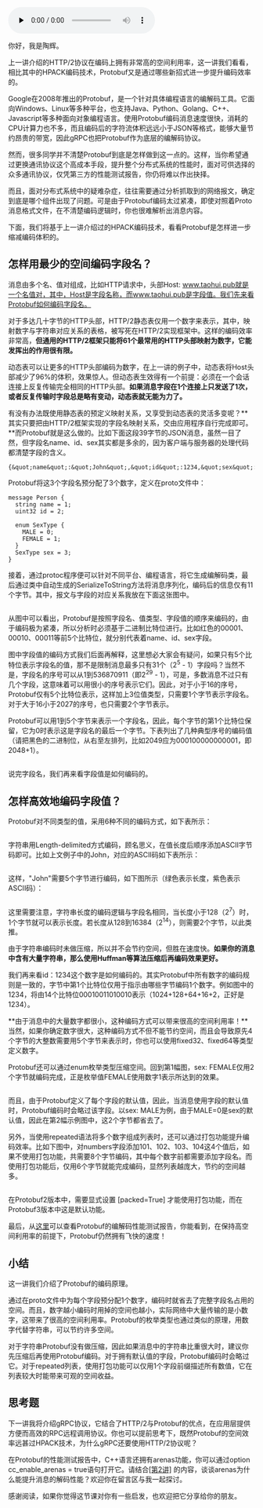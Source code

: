 <audio id="audio" title="17 | Protobuf是如何进一步提高编码效率的？" controls="" preload="none"><source id="mp3" src="https://static001.geekbang.org/resource/audio/8e/20/8e66aeee4819a94f8edbf01c09c26320.mp3"></audio>

你好，我是陶辉。

上一讲介绍的HTTP/2协议在编码上拥有非常高的空间利用率，这一讲我们看看，相比其中的HPACK编码技术，Protobuf又是通过哪些新招式进一步提升编码效率的。

Google在2008年推出的Protobuf，是一个针对具体编程语言的编解码工具。它面向Windows、Linux等多种平台，也支持Java、Python、Golang、C++、Javascript等多种面向对象编程语言。使用Protobuf编码消息速度很快，消耗的CPU计算力也不多，而且编码后的字符流体积远远小于JSON等格式，能够大量节约昂贵的带宽，因此gRPC也把Protobuf作为底层的编解码协议。

然而，很多同学并不清楚Protobuf到底是怎样做到这一点的。这样，当你希望通过更换通讯协议这个高成本手段，提升整个分布式系统的性能时，面对可供选择的众多通讯协议，仅凭第三方的性能测试报告，你仍将难以作出抉择。

而且，面对分布式系统中的疑难杂症，往往需要通过分析抓取到的网络报文，确定到底是哪个组件出现了问题。可是由于Protobuf编码太过紧凑，即使对照着Proto消息格式文件，在不清楚编码逻辑时，你也很难解析出消息内容。

下面，我们将基于上一讲介绍过的HPACK编码技术，看看Protobuf是怎样进一步缩减编码体积的。

## 怎样用最少的空间编码字段名？

消息由多个名、值对组成，比如HTTP请求中，头部Host: www.taohui.pub就是一个名值对，其中，Host是字段名称，而www.taohui.pub是字段值。我们先来看Protobuf如何编码字段名。

对于多达几十字节的HTTP头部，HTTP/2静态表仅用一个数字来表示，其中，映射数字与字符串对应关系的表格，被写死在HTTP/2实现框架中。这样的编码效率非常高，**但通用的HTTP/2框架只能将61个最常用的HTTP头部映射为数字，它能发挥出的作用很有限。**

动态表可以让更多的HTTP头部编码为数字，在上一讲的例子中，动态表将Host头部减少了96%的体积，效果惊人。但动态表生效得有一个前提：必须在一个会话连接上反复传输完全相同的HTTP头部。**如果消息字段在1个连接上只发送了1次，或者反复传输时字段总是略有变动，动态表就无能为力了。**

有没有办法既使用静态表的预定义映射关系，又享受到动态表的灵活多变呢？**其实只要把由HTTP/2框架实现的字段名映射关系，交由应用程序自行完成即可。**而Protobuf就是这么做的。比如下面这段39字节的JSON消息，虽然一目了然，但字段名name、id、sex其实都是多余的，因为客户端与服务器的处理代码都清楚字段的含义。

```
{&quot;name&quot;:&quot;John&quot;,&quot;id&quot;:1234,&quot;sex&quot;:&quot;MALE&quot;}

```

Protobuf将这3个字段名预分配了3个数字，定义在proto文件中：

```
message Person {
  string name = 1;
  uint32 id = 2;  

  enum SexType {
    MALE = 0;
    FEMALE = 1;
  }
  SexType sex = 3;
}

```

接着，通过protoc程序便可以针对不同平台、编程语言，将它生成编解码类，最后通过类中自动生成的SerializeToString方法将消息序列化，编码后的信息仅有11个字节。其中，报文与字段的对应关系我放在下面这张图中。

<img src="https://static001.geekbang.org/resource/image/12/b4/12907732b38fd0c0f41330985bb02ab4.png" alt="">

从图中可以看出，Protobuf是按照字段名、值类型、字段值的顺序来编码的，由于编码极为紧凑，所以分析时必须基于二进制比特位进行。比如红色的00001、00010、00011等前5个比特位，就分别代表着name、id、sex字段。

图中字段值的编码方式我们后面再解释，这里想必大家会有疑问，如果只有5个比特位表示字段名的值，那不是限制消息最多只有31个（2<sup>5</sup> - 1）字段吗？当然不是，字段名的序号可以从1到536870911（即2<sup>29</sup> - 1），可是，多数消息不过只有几个字段，这意味着可以用很小的序号表示它们。因此，对于小于16的序号，Protobuf仅有5个比特位表示，这样加上3位值类型，只需要1个字节表示字段名。对于大于16小于2027的序号，也只需要2个字节表示。

Protobuf可以用1到5个字节来表示一个字段名，因此，每个字节的第1个比特位保留，它为0时表示这是字段名的最后一个字节。下表列出了几种典型序号的编码值（请把黑色的二进制位，从右至左排列，比如2049应为000100000000001，即2048+1）。

<img src="https://static001.geekbang.org/resource/image/43/33/43983f7fcba1d26eeea952dc0934d833.jpg" alt="">

说完字段名，我们再来看字段值是如何编码的。

## 怎样高效地编码字段值？

Protobuf对不同类型的值，采用6种不同的编码方式，如下表所示：

<img src="https://static001.geekbang.org/resource/image/b2/67/b20120a8bac33d985275b5a2768ad067.jpg" alt="">

字符串用Length-delimited方式编码，顾名思义，在值长度后顺序添加ASCII字节码即可。比如上文例子中的John，对应的ASCII码如下表所示：

<img src="https://static001.geekbang.org/resource/image/9f/cb/9f472ea914f98a81c03a7ad309f687cb.jpg" alt="">

这样，"John"需要5个字节进行编码，如下图所示（绿色表示长度，紫色表示ASCII码）：

<img src="https://static001.geekbang.org/resource/image/6e/ae/6e45b5c7bb5e8766f6baef8c0e8b7bae.png" alt="">

这里需要注意，字符串长度的编码逻辑与字段名相同，当长度小于128（2<sup>7</sup>）时，1个字节就可以表示长度。若长度从128到16384（2<sup>14</sup>），则需要2个字节，以此类推。

由于字符串编码时未做压缩，所以并不会节约空间，但胜在速度快。**如果你的消息中含有大量字符串，那么使用Huffman等算法压缩后再编码效果更好。**

我们再来看id：1234这个数字是如何编码的。其实Protobuf中所有数字的编码规则是一致的，字节中第1个比特位仅用于指示由哪些字节编码1个数字。例如图中的1234，将由14个比特位00010011010010表示（1024+128+64+16+2，正好是1234）。

**由于消息中的大量数字都很小，这种编码方式可以带来很高的空间利用率！**当然，如果你确定数字很大，这种编码方式不但不能节约空间，而且会导致原先4个字节的大整数需要用5个字节来表示时，你也可以使用fixed32、fixed64等类型定义数字。

Protobuf还可以通过enum枚举类型压缩空间。回到第1幅图，sex: FEMALE仅用2个字节就编码完成，正是枚举值FEMALE使用数字1表示所达到的效果。

<img src="https://static001.geekbang.org/resource/image/c9/c7/c9b6c10399a34d7a0e577a0397cd5ac7.png" alt="">

而且，由于Protobuf定义了每个字段的默认值，因此，当消息使用字段的默认值时，Protobuf编码时会略过该字段。以sex: MALE为例，由于MALE=0是sex的默认值，因此在第2幅示例图中，这2个字节都省去了。

另外，当使用repeated语法将多个数字组成列表时，还可以通过打包功能提升编码效率。比如下图中，对numbers字段添加101、102、103、104这4个值后，如果不使用打包功能，共需要8个字节编码，其中每个数字前都需要添加字段名。而使用打包功能后，仅用6个字节就能完成编码，显然列表越庞大，节约的空间越多。

<img src="https://static001.geekbang.org/resource/image/ce/47/ce7ed2695b1e3dd869b59c438ee66147.png" alt="">

在Protobuf2版本中，需要显式设置 [packed=True] 才能使用打包功能，而在Protobuf3版本中这是默认功能。

最后，从[这里](https://github.com/protocolbuffers/protobuf/blob/master/docs/performance.md)可以查看Protobuf的编解码性能测试报告，你能看到，在保持高空间利用率的前提下，Protobuf仍然拥有飞快的速度！

## 小结

这一讲我们介绍了Protobuf的编码原理。

通过在proto文件中为每个字段预分配1个数字，编码时就省去了完整字段名占用的空间。而且，数字越小编码时用掉的空间也越小，实际网络中大量传输的是小数字，这带来了很高的空间利用率。Protobuf的枚举类型也通过类似的原理，用数字代替字符串，可以节约许多空间。

对于字符串Protobuf没有做压缩，因此如果消息中的字符串比重很大时，建议你先压缩后再使用Protobuf编码。对于拥有默认值的字段，Protobuf编码时会略过它。对于repeated列表，使用打包功能可以仅用1个字段前缀描述所有数值，它在列表较大时能带来可观的空间收益。

## 思考题

下一讲我将介绍gRPC协议，它结合了HTTP/2与Protobuf的优点，在应用层提供方便而高效的RPC远程调用协议。你也可以提前思考下，既然Protobuf的空间效率远甚过HPACK技术，为什么gRPC还要使用HTTP/2协议呢？

在Protobuf的性能测试报告中，C++语言还拥有arenas功能，你可以通过option cc_enable_arenas = true语句打开它。请结合[[第2讲]](https://time.geekbang.org/column/article/230221) 的内容，谈谈arenas为什么能提升消息的解码性能？欢迎你在留言区与我一起探讨。

感谢阅读，如果你觉得这节课对你有一些启发，也欢迎把它分享给你的朋友。
